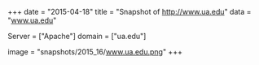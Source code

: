 
+++
date = "2015-04-18"
title = "Snapshot of http://www.ua.edu"
data = "www.ua.edu"

Server = ["Apache"]
domain = ["ua.edu"]

  image = "snapshots/2015_16/www.ua.edu.png"
+++
#
